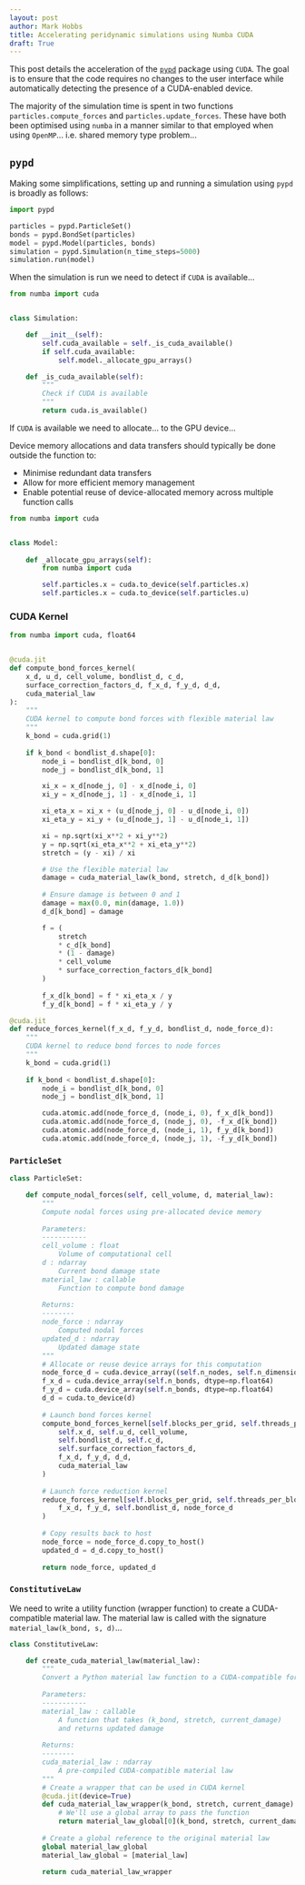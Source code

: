 ```yaml
---
layout: post
author: Mark Hobbs
title: Accelerating peridynamic simulations using Numba CUDA
draft: True
---
```


This post details the acceleration of the [`pypd`](https://github.com/mark-hobbs/pypd) package using `CUDA`. The goal is to ensure that the code requires no changes to the user interface while automatically detecting the presence of a CUDA-enabled device.

The majority of the simulation time is spent in two functions `particles.compute_forces` and `particles.update_forces`. These have both been optimised using `numba` in a manner similar to that employed when using `OpenMP`... i.e. shared memory type problem...

## `pypd`

Making some simplifications, setting up and running a simulation using `pypd` is broadly as follows:

```python
import pypd

particles = pypd.ParticleSet()
bonds = pypd.BondSet(particles)
model = pypd.Model(particles, bonds)
simulation = pypd.Simulation(n_time_steps=5000)
simulation.run(model)
```

When the simulation is run we need to detect if `CUDA` is available...

```python
from numba import cuda


class Simulation:

    def __init__(self):
        self.cuda_available = self._is_cuda_available()
        if self.cuda_available:
            self.model._allocate_gpu_arrays()

    def _is_cuda_available(self):
        """
        Check if CUDA is available
        """
        return cuda.is_available()
```

If `CUDA` is available we need to allocate... to the GPU device...

Device memory allocations and data transfers should typically be done outside the function to:

- Minimise redundant data transfers
- Allow for more efficient memory management
- Enable potential reuse of device-allocated memory across multiple function calls

```python
from numba import cuda


class Model:
    
    def _allocate_gpu_arrays(self):
        from numba import cuda

        self.particles.x = cuda.to_device(self.particles.x)
        self.particles.x = cuda.to_device(self.particles.u)
```

### CUDA Kernel

```python
from numba import cuda, float64


@cuda.jit
def compute_bond_forces_kernel(
    x_d, u_d, cell_volume, bondlist_d, c_d, 
    surface_correction_factors_d, f_x_d, f_y_d, d_d, 
    cuda_material_law
):
    """
    CUDA kernel to compute bond forces with flexible material law
    """
    k_bond = cuda.grid(1)
    
    if k_bond < bondlist_d.shape[0]:
        node_i = bondlist_d[k_bond, 0]
        node_j = bondlist_d[k_bond, 1]

        xi_x = x_d[node_j, 0] - x_d[node_i, 0]
        xi_y = x_d[node_j, 1] - x_d[node_i, 1]

        xi_eta_x = xi_x + (u_d[node_j, 0] - u_d[node_i, 0])
        xi_eta_y = xi_y + (u_d[node_j, 1] - u_d[node_i, 1])

        xi = np.sqrt(xi_x**2 + xi_y**2)
        y = np.sqrt(xi_eta_x**2 + xi_eta_y**2)
        stretch = (y - xi) / xi

        # Use the flexible material law
        damage = cuda_material_law(k_bond, stretch, d_d[k_bond])
        
        # Ensure damage is between 0 and 1
        damage = max(0.0, min(damage, 1.0))
        d_d[k_bond] = damage

        f = (
            stretch 
            * c_d[k_bond] 
            * (1 - damage) 
            * cell_volume 
            * surface_correction_factors_d[k_bond]
        )
        
        f_x_d[k_bond] = f * xi_eta_x / y
        f_y_d[k_bond] = f * xi_eta_y / y

@cuda.jit
def reduce_forces_kernel(f_x_d, f_y_d, bondlist_d, node_force_d):
    """
    CUDA kernel to reduce bond forces to node forces
    """
    k_bond = cuda.grid(1)
    
    if k_bond < bondlist_d.shape[0]:
        node_i = bondlist_d[k_bond, 0]
        node_j = bondlist_d[k_bond, 1]

        cuda.atomic.add(node_force_d, (node_i, 0), f_x_d[k_bond])
        cuda.atomic.add(node_force_d, (node_j, 0), -f_x_d[k_bond])
        cuda.atomic.add(node_force_d, (node_i, 1), f_y_d[k_bond])
        cuda.atomic.add(node_force_d, (node_j, 1), -f_y_d[k_bond])
```

### `ParticleSet`

```python
class ParticleSet:

    def compute_nodal_forces(self, cell_volume, d, material_law):
        """
        Compute nodal forces using pre-allocated device memory
        
        Parameters:
        -----------
        cell_volume : float
            Volume of computational cell
        d : ndarray
            Current bond damage state
        material_law : callable
            Function to compute bond damage
        
        Returns:
        --------
        node_force : ndarray
            Computed nodal forces
        updated_d : ndarray
            Updated damage state
        """    
        # Allocate or reuse device arrays for this computation
        node_force_d = cuda.device_array((self.n_nodes, self.n_dimensions), dtype=np.float64)
        f_x_d = cuda.device_array(self.n_bonds, dtype=np.float64)
        f_y_d = cuda.device_array(self.n_bonds, dtype=np.float64)
        d_d = cuda.to_device(d)
        
        # Launch bond forces kernel
        compute_bond_forces_kernel[self.blocks_per_grid, self.threads_per_block](
            self.x_d, self.u_d, cell_volume, 
            self.bondlist_d, self.c_d, 
            self.surface_correction_factors_d, 
            f_x_d, f_y_d, d_d, 
            cuda_material_law
        )
        
        # Launch force reduction kernel
        reduce_forces_kernel[self.blocks_per_grid, self.threads_per_block](
            f_x_d, f_y_d, self.bondlist_d, node_force_d
        )
        
        # Copy results back to host
        node_force = node_force_d.copy_to_host()
        updated_d = d_d.copy_to_host()
        
        return node_force, updated_d
```

### `ConstitutiveLaw`

We need to write a utility function (wrapper function) to create a CUDA-compatible material law. The material law is called with the signature `material_law(k_bond, s, d)`...

```python
class ConstitutiveLaw:

    def create_cuda_material_law(material_law):
        """
        Convert a Python material law function to a CUDA-compatible form
        
        Parameters:
        -----------
        material_law : callable
            A function that takes (k_bond, stretch, current_damage) 
            and returns updated damage
        
        Returns:
        --------
        cuda_material_law : ndarray
            A pre-compiled CUDA-compatible material law
        """
        # Create a wrapper that can be used in CUDA kernel
        @cuda.jit(device=True)
        def cuda_material_law_wrapper(k_bond, stretch, current_damage):
            # We'll use a global array to pass the function
            return material_law_global[0](k_bond, stretch, current_damage)
        
        # Create a global reference to the original material law
        global material_law_global
        material_law_global = [material_law]
        
        return cuda_material_law_wrapper
```